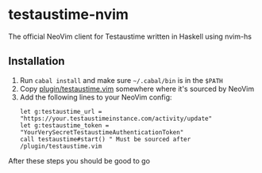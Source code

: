 # testaustime-nvim

The official NeoVim client for Testaustime written in Haskell using nvim-hs

## Installation

1. Run `cabal install` and make sure `~/.cabal/bin` is in the `$PATH`
2. Copy [plugin/testaustime.vim](/plugin/testautime.vim) somewhere where it's sourced by NeoVim
3. Add the following lines to your NeoVim config:
    ```vim
    let g:testaustime_url = "https://your.testaustimeinstance.com/activity/update"
    let g:testaustime_token = "YourVerySecretTestaustimeAuthenticationToken"
    call testaustime#start() " Must be sourced after /plugin/testaustime.vim
    ```

After these steps you should be good to go

